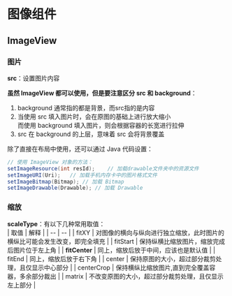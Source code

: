 # 图像组件
## ImageView
### 图片
**src**：设置图片内容  

**虽然 ImageView 都可以使用，但是要注意区分 src 和 background**：  
1. background 通常指的都是背景，而src指的是内容  
2. 当使用 src 填入图片时，会在原图的基础上进行放大缩小  
   而使用 background 填入图片，则会根据容器的长宽进行拉伸  
3. src 在 background 的上层，意味着 src 会将背景覆盖  

除了直接在布局中使用，还可以通过 Java 代码设置： 
``` Java 
// 使用 ImageView 对象的方法：
setImageResource(int resId);    // 加载drawable文件夹中的资源文件
setImageURI(Uri);   // 加载手机内存卡中的图片格式文件
setImageBitmap(Bitmap); // 加载 Bitmap
setImageDrawable(Drawable); // 加载 Drawable
```

### 缩放
**scaleType**：有以下几种常用取值：  
| 取值 | 解释 |
| -- | -- |
| fitXY | 对图像的横向与纵向进行独立缩放，此时图片的横纵比可能会发生改变，即完全填充 |
| fitStart | 保持纵横比缩放图片，缩放完成后图片位于左上角 |
| **fitCenter** | 同上，缩放后放于中间，应该也是默认值 |
| fitEnd | 同上，缩放后放于右下角 |
| center | 保持原图的大小，超过部分裁剪处理，且仅显示中心部分 |
| centerCrop | 保持横纵比缩放图片,直到完全覆盖容器，多余部分裁出 |
| matrix | 不改变原图的大小，超过部分裁剪处理，且仅显示左上部分 |
